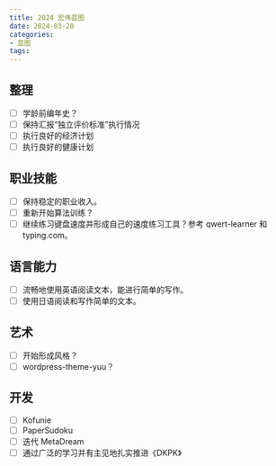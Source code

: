 ```yaml
---
title: 2024 宏伟蓝图
date: 2024-03-20
categories:
- 蓝图
tags:
---
```


## 整理

- [ ] 学龄前编年史？
- [ ] 保持汇报“独立评价标准”执行情况
- [ ] 执行良好的经济计划
- [ ] 执行良好的健康计划

## 职业技能

- [ ] 保持稳定的职业收入。
- [ ] 重新开始算法训练？
- [ ] 继续练习键盘速度并形成自己的速度练习工具？参考 qwert-learner 和 typing.com。

## 语言能力

- [ ] 流畅地使用英语阅读文本，能进行简单的写作。
- [ ] 使用日语阅读和写作简单的文本。

## 艺术

- [ ] 开始形成风格？
- [ ] wordpress-theme-yuu？

## 开发

- [ ] Kofunie
- [ ] PaperSudoku
- [ ] 迭代 MetaDream
- [ ] 通过广泛的学习并有主见地扎实推进《DKPK》
